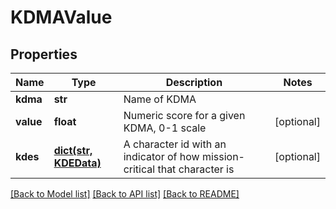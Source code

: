 # KDMAValue

## Properties
Name | Type | Description | Notes
------------ | ------------- | ------------- | -------------
**kdma** | **str** | Name of KDMA | 
**value** | **float** | Numeric score for a given KDMA, 0-1 scale | [optional] 
**kdes** | [**dict(str, KDEData)**](KDEData.md) | A character id with an indicator of how mission-critical that character is | [optional] 

[[Back to Model list]](../README.md#documentation-for-models) [[Back to API list]](../README.md#documentation-for-api-endpoints) [[Back to README]](../README.md)

